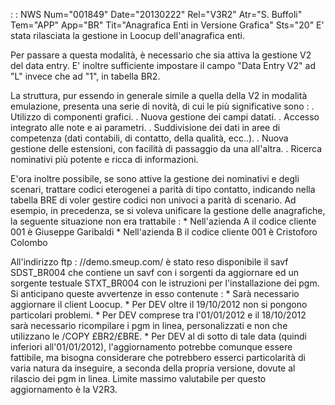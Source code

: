  :  : NWS Num="001849" Date="20130222" Rel="V3R2" Atr="S. Buffoli" Tem="APP" App="BR" Tit="Anagrafica Enti in Versione Grafica" Sts="20"
E' stata rilasciata la gestione in Loocup dell'anagrafica enti.

Per passare a questa modalità, è necessario che sia attiva la gestione V2 del data entry.
E' inoltre sufficiente impostare il campo "Data Entry V2" ad "L" invece che ad "1", in tabella BR2.

La struttura, pur essendo in generale simile a quella della V2 in modalità emulazione, presenta una
serie di novità, di cui le più significative sono : 
. Utilizzo di componenti grafici.
. Nuova gestione dei campi datati.
. Accesso integrato alle note e ai parametri.
. Suddivisione dei dati in aree di competenza (dati contabili, di contatto, della qualità, ecc..).
. Nuova gestione delle estensioni, con facilità di passaggio da una all'altra.
. Ricerca nominativi più potente e ricca di informazioni.

E'ora inoltre possibile, se sono attive la gestione dei nominativi e degli scenari, trattare codici
eterogenei a parità di tipo contatto, indicando nella tabella BRE di voler gestire codici non univoci a parità di scenario.
Ad esempio, in precedenza, se si voleva unificare la gestione delle anagrafiche, la seguente situazione non era trattabile : 
\* Nell'azienda A il codice cliente 001 è Giuseppe Garibaldi
\* Nell'azienda B il codice cliente 001 è Cristoforo Colombo

All'indirizzo ftp : //demo.smeup.com/ è stato reso disponibile il savf SDST_BR004 che contiene un savf con i sorgenti da aggiornare ed un sorgente testuale STXT_BR004 con le istruzioni per l'installazione dei pgm. Si anticipano queste avvertenze in esso contenute : 
\* Sarà necessario aggiornare il client Loocup.
\* Per DEV oltre il 19/10/2012 non si pongono particolari problemi.
\* Per DEV comprese tra l'01/01/2012 e il 18/10/2012 sarà necessario ricompilare i pgm in linea, personalizzati e non che utilizzano le /COPY £BR2/£BRE.
\* Per DEV al di sotto di tale data (quindi inferiori all'01/01/2012), l'aggiornamento potrebbe comunque essere fattibile, ma bisogna considerare che potrebbero esserci particolarità di varia natura da inseguire, a seconda della propria versione, dovute al rilascio dei pgm in linea.
Limite massimo valutabile per questo aggiornamento è la V2R3.

